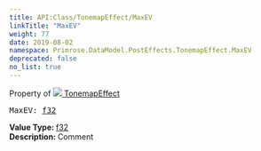 ```yaml
---
title: API:Class/TonemapEffect/MaxEV
linkTitle: "MaxEV"
weight: 77
date: 2019-08-02
namespace: Primrose.DataModel.PostEffects.TonemapEffect.MaxEV
deprecated: false
no_list: true
---
```

Property of <a href="/docs/api-reference/Class/TonemapEffect"><img src="/icons/silk/posteffect.png"/>&nbsp;TonemapEffect</a>
<pre class="method-declaration">
MaxEV: <a class="type" href="/docs/api-reference/System/Primitives#single">f32</a></pre>
<b>Value Type: </b>
<a class="type" href="/docs/api-reference/System/Primitives#single">f32</a>
<br/>
<b>Description: </b>
Comment

